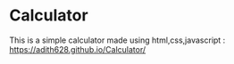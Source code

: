 # Calculator
This is a simple calculator made using html,css,javascript : https://adith628.github.io/Calculator/
